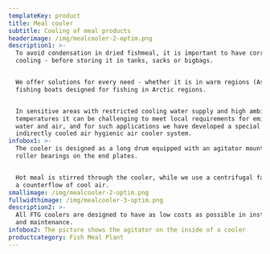 ```yaml
---
templateKey: product
title: Meal cooler
subtitle: Cooling of meal products
headerimage: /img/mealcooler-2-optim.png
description1: >-
  To avoid condensation in dried fishmeal, it is important to have correct
  cooling - before storing it in tanks, sacks or bigbags.


  We offer solutions for every need - whether it is in warm regions (Asia) or on
  fishing boats designed for fishing in Arctic regions.


  In sensitive areas with restricted cooling water supply and high ambient
  temperatures it can be challenging to meet local requirements for emissions to
  water and air, and for such applications we have developed a special
  indirectly cooled air hygienic air cooler system.
infobox1: >-
  The cooler is designed as a long drum equipped with an agitator mounted in
  roller bearings on the end plates. 


  Hot meal is stirred through the cooler, while we use a centrifugal fan to draw
  a counterflow of cool air.
smallimage: /img/mealcooler-2-optim.png
fullwidthimage: /img/mealcooler-3-optim.png
description2: >-
  All FTG coolers are designed to have as low costs as possible in installation
  and maintenance.
infobox2: The picture shows the agitator on the inside of a cooler
productcategory: Fish Meal Plant
---
```



